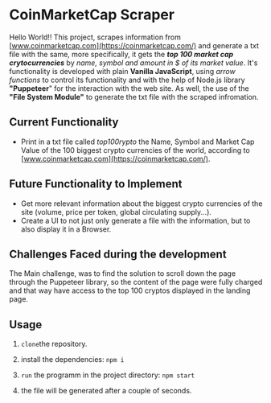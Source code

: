 # CoinMarketCap Scraper

Hello World!! This project, scrapes information from [www.coinmarketcap.com](https://coinmarketcap.com/) and generate a txt file with the same, more specifically, it gets the **_top 100 market cap crytocurrencies_** by _name, symbol and amount in $ of its market value_. It's functionality is developed with plain **Vanilla JavaScript**, using _arrow functions_ to control its functionality and with the help of Node.js library **"Puppeteer**" for the interaction with the web site. As well, the use of the **"File System Module"** to generate the txt file with the scraped infromation.

## Current Functionality

- Print in a txt file called _top100rypto_ the Name, Symbol and Market Cap Value of the 100 biggest crypto currencies of the world, according to [www.coinmarketcap.com](https://coinmarketcap.com/).

## Future Functionality to Implement

- Get more relevant information about the biggest crypto currencies of the site (volume, price per token, global circulating supply...).
- Create a UI to not just only generate a file with the information, but to also display it in a Browser.

## Challenges Faced during the development

The Main challenge, was to find the solution to scroll down the page through the Puppeteer library, so the content of the page were fully charged and that way have access to the top 100 cryptos displayed in the landing page.

## Usage

1.  `clone`the repository.

2.  install the dependencies: `npm i`

3.  `run` the programm in the project directory: `npm start`

4.  the file will be generated after a couple of seconds.
